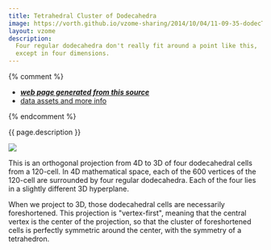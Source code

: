 ```yaml
---
title: Tetrahedral Cluster of Dodecahedra
image: https://vorth.github.io/vzome-sharing/2014/10/04/11-09-35-dodecTetra/dodecTetra.png
layout: vzome
description:
  Four regular dodecahedra don't really fit around a point like this,
  except in four dimensions.
---
```


{% comment %}
 - [***web page generated from this source***][post]
 - [data assets and more info][github]

[post]: <https://vorth.github.io/vzome-sharing/2014/10/04/dodecTetra-11-09-35.html>
[github]: <https://github.com/vorth/vzome-sharing/tree/main/2014/10/04/11-09-35-dodecTetra/>
{% endcomment %}

{{ page.description }}

<vzome-viewer style="width: 100%; height: 65vh;"
       src="https://vorth.github.io/vzome-sharing/2014/10/04/11-09-35-dodecTetra/dodecTetra.vZome" >
  <img src="https://vorth.github.io/vzome-sharing/2014/10/04/11-09-35-dodecTetra/dodecTetra.png" />
</vzome-viewer>

This is an orthogonal projection from 4D to 3D of four dodecahedral cells from a 120-cell.
In 4D mathematical space, each of the 600 vertices of the 120-cell are surrounded by
four regular dodecahedra.  Each of the four lies in a slightly different 3D hyperplane.

When we project to 3D, those dodecahedral cells are necessarily foreshortened.
This projection is "vertex-first", meaning that the central vertex is the center of the projection,
so that the cluster of foreshortened cells is perfectly symmetric around the center,
with the symmetry of a tetrahedron.
